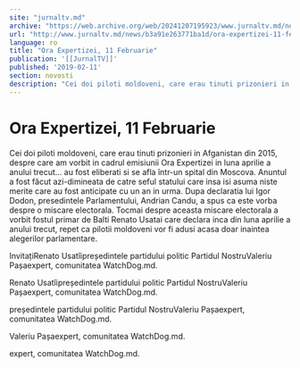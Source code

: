 ```yaml
---
site: "jurnaltv.md"
archive: "https://web.archive.org/web/20241207195923/www.jurnaltv.md/news/b3a91e263771ba1d/ora-expertizei-11-februarie.html"
url: "http://www.jurnaltv.md/news/b3a91e263771ba1d/ora-expertizei-11-februarie.html"
language: ro
title: "Ora Expertizei, 11 Februarie"
publication: '[[JurnalTV]]'
published: '2019-02-11'
section: novosti
description: "Cei doi piloti moldoveni, care erau tinuti prizonieri in Afganistan din 2015, despre care am vorbit in cadrul emisiunii Ora Expertizei in luna aprilie a anului trecut... au fost eliberati si se afla într-un spital din Moscova. Anuntul a fost făcut azi-dimineata de catre seful statului care insa isi asuma niste merite care au fost anticipate cu un an in urma. Dupa declaratia lui Igor Dodon, presedintele Parlamentului, Andrian Candu, a spus ca este vorba despre o miscare electorala. Tocmai despre aceasta miscare electorala a vorbit fostul primar de Balti Renato Usatai care declara inca din luna aprilie a anului trecut, repet ca pilotii moldoveni vor fi adusi acasa doar inaintea alegerilor parlamentare."
---
```


# Ora Expertizei, 11 Februarie

Cei doi piloti moldoveni, care erau tinuti prizonieri in Afganistan din 2015, despre care am vorbit in cadrul emisiunii Ora Expertizei in luna aprilie a anului trecut... au fost eliberati si se afla într-un spital din Moscova. Anuntul a fost făcut azi-dimineata de catre seful statului care insa isi asuma niste merite care au fost anticipate cu un an in urma. Dupa declaratia lui Igor Dodon, presedintele Parlamentului, Andrian Candu, a spus ca este vorba despre o miscare electorala. Tocmai despre aceasta miscare electorala a vorbit fostul primar de Balti Renato Usatai care declara inca din luna aprilie a anului trecut, repet ca pilotii moldoveni vor fi adusi acasa doar inaintea alegerilor parlamentare.

InvitațiRenato Usatîipreședintele partidului politic Partidul NostruValeriu Pașaexpert, comunitatea WatchDog.md.

Renato Usatîipreședintele partidului politic Partidul NostruValeriu Pașaexpert, comunitatea WatchDog.md.

președintele partidului politic Partidul NostruValeriu Pașaexpert, comunitatea WatchDog.md.

Valeriu Pașaexpert, comunitatea WatchDog.md.

expert, comunitatea WatchDog.md.